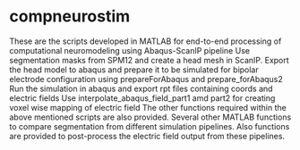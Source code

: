 # compneurostim
These are the scripts developed in MATLAB for end-to-end processing of computational neuromodeling using Abaqus-ScanIP pipeline
Use segmentation masks from SPM12 and create a head mesh in ScanIP.
Export the head model to abaqus and prepare it to be simulated for bipolar electrode configuration using prepareForAbaqus and prepare_forAbaqus2 
Run the simulation in abaqus and export rpt files containing coords and electric fields
Use interpolate_abaqus_field_part1 amd part2 for creating voxel wise mapping of electric field
The other functions required within the above mentioned scripts are also provided.
Several other MATLAB functions to compare segmentation from different simulation pipelines.
Also functions are provided to post-process the electric field output from these pipelines.

